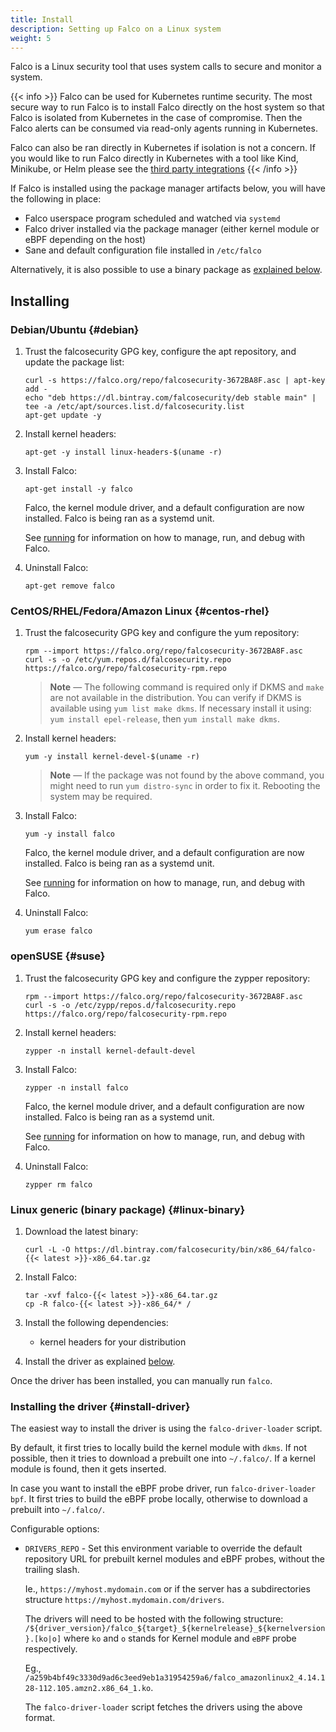 ```yaml
---
title: Install
description: Setting up Falco on a Linux system
weight: 5
---
```


Falco is a Linux security tool that uses system calls to secure and monitor a system.

{{< info >}}
Falco can be used for Kubernetes runtime security.
The most secure way to run Falco is to install Falco directly on the host system so that Falco is isolated from Kubernetes in the case of compromise.
Then the Falco alerts can be consumed via read-only agents running in Kubernetes.

Falco can also be ran directly in Kubernetes if isolation is not a concern.
If you would like to run Falco directly in Kubernetes with a tool like Kind, Minikube, or Helm please see the [third party integrations](../third-party)
{{< /info >}}


If Falco is installed using the package manager artifacts below, you will have the following in place:

 - Falco userspace program scheduled and watched via `systemd`
 - Falco driver installed via the package manager (either kernel module or eBPF depending on the host)
 - Sane and default configuration file installed in `/etc/falco`

Alternatively, it is also possible to use a binary package as [explained below](#linux-binary).

## Installing

### Debian/Ubuntu {#debian}

1. Trust the falcosecurity GPG key, configure the apt repository, and update the package list:

    ```shell
    curl -s https://falco.org/repo/falcosecurity-3672BA8F.asc | apt-key add -
    echo "deb https://dl.bintray.com/falcosecurity/deb stable main" | tee -a /etc/apt/sources.list.d/falcosecurity.list
    apt-get update -y
    ```

2. Install kernel headers:

    ```shell
    apt-get -y install linux-headers-$(uname -r)
    ```

3. Install Falco:

    ```shell
    apt-get install -y falco
    ```

    Falco, the kernel module driver, and a default configuration are now installed.
    Falco is being ran as a systemd unit.

    See [running](../running) for information on how to manage, run, and debug with Falco.

4. Uninstall Falco:

    ```shell
    apt-get remove falco
    ```

### CentOS/RHEL/Fedora/Amazon Linux {#centos-rhel}

1. Trust the falcosecurity GPG key and configure the yum repository:

    ```shell
    rpm --import https://falco.org/repo/falcosecurity-3672BA8F.asc
    curl -s -o /etc/yum.repos.d/falcosecurity.repo https://falco.org/repo/falcosecurity-rpm.repo
    ```

    > **Note** — The following command is required only if DKMS and `make` are not available in the distribution. You can verify if DKMS is available using `yum list make dkms`. If necessary install it using: `yum install epel-release`, then `yum install make dkms`.

2. Install kernel headers:

    ```shell
    yum -y install kernel-devel-$(uname -r)
    ```

    > **Note** — If the package was not found by the above command, you might need to run `yum distro-sync` in order to fix it. Rebooting the system may be required.

3. Install Falco:

    ```shell
    yum -y install falco
    ```
    Falco, the kernel module driver, and a default configuration are now installed.
    Falco is being ran as a systemd unit.

    See [running](../running) for information on how to manage, run, and debug with Falco.


4. Uninstall Falco:

    ```shell
    yum erase falco
    ```

### openSUSE {#suse}

1. Trust the falcosecurity GPG key and configure the zypper repository:

    ```shell
    rpm --import https://falco.org/repo/falcosecurity-3672BA8F.asc
    curl -s -o /etc/zypp/repos.d/falcosecurity.repo https://falco.org/repo/falcosecurity-rpm.repo
    ```

2. Install kernel headers:

    ```shell
    zypper -n install kernel-default-devel
    ```

3. Install Falco:

    ```shell
    zypper -n install falco
    ```
    Falco, the kernel module driver, and a default configuration are now installed.
    Falco is being ran as a systemd unit.

    See [running](../running) for information on how to manage, run, and debug with Falco.


4. Uninstall Falco:

    ```shell
    zypper rm falco
    ```

### Linux generic (binary package) {#linux-binary}

1. Download the latest binary:

    ```shell
    curl -L -O https://dl.bintray.com/falcosecurity/bin/x86_64/falco-{{< latest >}}-x86_64.tar.gz
    ```

2. Install Falco:

    ```shell
    tar -xvf falco-{{< latest >}}-x86_64.tar.gz
    cp -R falco-{{< latest >}}-x86_64/* /
    ```

3. Install the following dependencies:
    - kernel headers for your distribution

4. Install the driver as explained [below](#install-driver).

Once the driver has been installed, you can manually run `falco`.

### Installing the driver {#install-driver}

The easiest way to install the driver is using the `falco-driver-loader` script.

By default, it first tries to locally build the kernel module with `dkms`. If not possible, then it tries to download a prebuilt one into `~/.falco/`. If a kernel module is found, then it gets inserted.

In case you want to install the eBPF probe driver, run `falco-driver-loader bpf`.
It first tries to build the eBPF probe locally, otherwise to download a prebuilt into `~/.falco/`.

Configurable options:

- `DRIVERS_REPO` - Set this environment variable to override the default repository URL for prebuilt kernel modules and eBPF probes, without the trailing slash.

    Ie., `https://myhost.mydomain.com` or if the server has a subdirectories structure `https://myhost.mydomain.com/drivers`.

    The drivers will need to be hosted with the following structure:
    `/${driver_version}/falco_${target}_${kernelrelease}_${kernelversion}.[ko|o]` where `ko` and `o` stands for Kernel module and `eBPF` probe respectively.

    Eg., `/a259b4bf49c3330d9ad6c3eed9eb1a31954259a6/falco_amazonlinux2_4.14.128-112.105.amzn2.x86_64_1.ko`.

    The `falco-driver-loader` script fetches the drivers using the above format.
